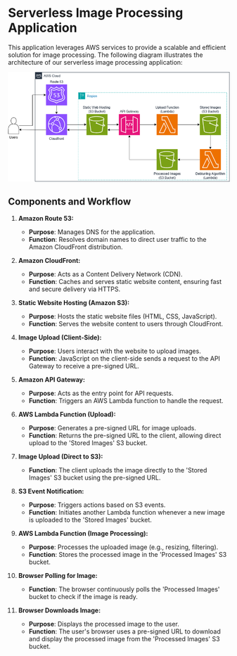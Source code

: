 # Serverless Image Processing Application

This application leverages AWS services to provide a scalable and efficient solution for image processing. The following diagram illustrates the architecture of our serverless image processing application:

![Architecture Diagram](aws.png)

## Components and Workflow

1. **Amazon Route 53:**
   - **Purpose**: Manages DNS for the application.
   - **Function**: Resolves domain names to direct user traffic to the Amazon CloudFront distribution.

2. **Amazon CloudFront:**
   - **Purpose**: Acts as a Content Delivery Network (CDN).
   - **Function**: Caches and serves static website content, ensuring fast and secure delivery via HTTPS.

3. **Static Website Hosting (Amazon S3):**
   - **Purpose**: Hosts the static website files (HTML, CSS, JavaScript).
   - **Function**: Serves the website content to users through CloudFront.

4. **Image Upload (Client-Side):**
   - **Purpose**: Users interact with the website to upload images.
   - **Function**: JavaScript on the client-side sends a request to the API Gateway to receive a pre-signed URL.

5. **Amazon API Gateway:**
   - **Purpose**: Acts as the entry point for API requests.
   - **Function**: Triggers an AWS Lambda function to handle the request.

6. **AWS Lambda Function (Upload):**
   - **Purpose**: Generates a pre-signed URL for image uploads.
   - **Function**: Returns the pre-signed URL to the client, allowing direct upload to the 'Stored Images' S3 bucket.

7. **Image Upload (Direct to S3):**
   - **Function**: The client uploads the image directly to the 'Stored Images' S3 bucket using the pre-signed URL.

8. **S3 Event Notification:**
   - **Purpose**: Triggers actions based on S3 events.
   - **Function**: Initiates another Lambda function whenever a new image is uploaded to the 'Stored Images' bucket.

9. **AWS Lambda Function (Image Processing):**
   - **Purpose**: Processes the uploaded image (e.g., resizing, filtering).
   - **Function**: Stores the processed image in the 'Processed Images' S3 bucket.

10. **Browser Polling for Image:**
    - **Function**: The browser continuously polls the 'Processed Images' bucket to check if the image is ready.

11. **Browser Downloads Image:**
    - **Purpose**: Displays the processed image to the user.
    - **Function**: The user's browser uses a pre-signed URL to download and display the processed image from the 'Processed Images' S3 bucket.
